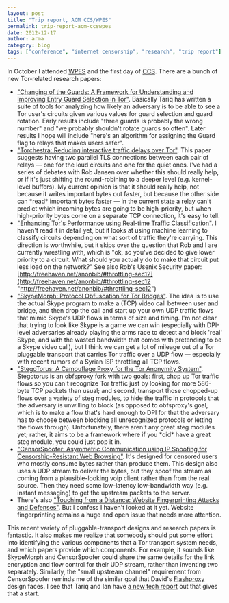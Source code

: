 ```yaml
---
layout: post
title: "Trip report, ACM CCS/WPES"
permalink: trip-report-acm-ccswpes
date: 2012-12-17
author: arma
category: blog
tags: ["conference", "internet censorship", "research", "trip report"]
---
```


In October I attended [WPES](http://hatswitch.org/wpes2012/) and the first day of [CCS](http://www.sigsac.org/ccs/CCS2012/). There are a bunch of new Tor-related research papers:

- ["Changing of the Guards: A Framework for Understanding and Improving Entry Guard Selection in Tor"](http://freehaven.net/anonbib/#wpes12-cogs). Basically Tariq has written a suite of tools for analyzing how likely an adversary is to be able to see a Tor user's circuits given various values for guard selection and guard rotation. Early results include "three guards is probably the wrong number" and "we probably shouldn't rotate guards so often". Later results I hope will include "here's an algorithm for assigning the Guard flag to relays that makes users safer".
- ["Torchestra: Reducing interactive traffic delays over Tor"](http://freehaven.net/anonbib/#wpes12-torchestra). This paper suggests having two parallel TLS connections between each pair of relays — one for the loud circuits and one for the quiet ones. I've had a series of debates with Rob Jansen over whether this should really help, or if it's just shifting the round-robining to a deeper level (e.g. kernel-level buffers). My current opinion is that it should really help, not because it writes important bytes out faster, but because the other side can \*read\* important bytes faster — in the current state a relay can't predict which incoming bytes are going to be high-priority, but when high-priority bytes come on a separate TCP connection, it's easy to tell.
- ["Enhancing Tor's Performance using Real-time Traffic Classification"](http://freehaven.net/anonbib/#ccs2012-classification). I haven't read it in detail yet, but it looks at using machine learning to classify circuits depending on what sort of traffic they're carrying. This direction is worthwhile, but it skips over the question that Rob and I are currently wrestling with, which is "ok, so you've decided to give lower priority to a circuit. What should you actually do to make that circuit put less load on the network?" See also Rob's Usenix Security paper: [http://freehaven.net/anonbib/#throttling-sec12](http://freehaven.net/anonbib/#throttling-sec12 "http://freehaven.net/anonbib/#throttling-sec12")
- ["SkypeMorph: Protocol Obfuscation for Tor Bridges"](http://freehaven.net/anonbib/#ccs2012-skypemorph). The idea is to use the actual Skype program to make a (TCP) video call between user and bridge, and then drop the call and start up your own UDP traffic flows that mimic Skype's UDP flows in terms of size and timing. I'm not clear that trying to look like Skype is a game we can win (especially with DPI-level adversaries already playing the arms race to detect and block 'real' Skype, and with the wasted bandwidth that comes with pretending to be a Skype video call), but I think we can get a lot of mileage out of a Tor pluggable transport that carries Tor traffic over a UDP flow — especially with recent rumors of a Syrian ISP throttling all TCP flows.
- ["StegoTorus: A Camouflage Proxy for the Tor Anonymity System"](http://freehaven.net/anonbib/#ccs2012-stegotorus). Stegotorus is an [obfsproxy](https://www.torproject.org/projects/obfsproxy) fork with two goals: first, chop up Tor traffic flows so you can't recognize Tor traffic just by looking for more 586-byte TCP packets than usual; and second, transport those chopped-up flows over a variety of steg modules, to hide the traffic in protocols that the adversary is unwilling to block (as opposed to obfsproxy's goal, which is to make a flow that's hard enough to DPI for that the adversary has to choose between blocking all unrecognized protocols or letting the flows through). Unfortunately, there aren't any great steg modules yet; rather, it aims to be a framework where if you \*did\* have a great steg module, you could just pop it in.
- ["CensorSpoofer: Asymmetric Communication using IP Spoofing for Censorship-Resistant Web Browsing"](http://freehaven.net/anonbib/#ccs2012-censorspoofer). It's designed for censored users who mostly consume bytes rather than produce them. This design also uses a UDP stream to deliver the bytes, but they spoof the stream as coming from a plausible-looking voip client rather than from the real source. Then they need some low-latency low-bandwidth way (e.g. instant messaging) to get the upstream packets to the server.
- There's also ["Touching from a Distance: Website Fingerprinting Attacks and Defenses"](http://freehaven.net/anonbib/#ccs2012-fingerprinting). But I confess I haven't looked at it yet. Website fingerprinting remains a huge and open issue that needs more attention.

This recent variety of pluggable-transport designs and research papers is fantastic. It also makes me realize that somebody should put some effort into identifying the various components that a Tor transport system needs, and which papers provide which components. For example, it sounds like SkypeMorph and CensorSpoofer could share the same details for the link encryption and flow control for their UDP stream, rather than inventing two separately. Similarly, the "small upstream channel" requirement from CensorSpoofer reminds me of the similar goal that David's [Flashproxy](http://freehaven.net/anonbib/#flashproxy-pets12) design faces. I see that Tariq and Ian have [a new tech report](http://cacr.uwaterloo.ca/techreports/2012/cacr2012-33.pdf) out that gives that a start.

